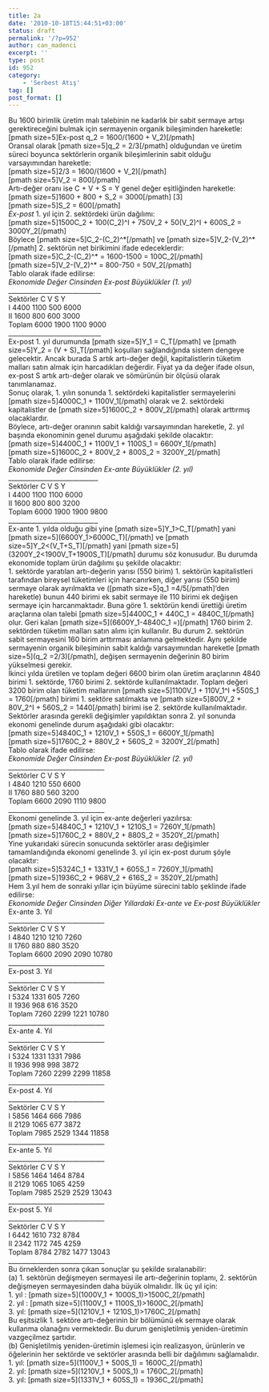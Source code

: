 ```yaml
---
title: 2a
date: '2010-10-18T15:44:51+03:00'
status: draft
permalink: '/?p=952'
author: can_madenci
excerpt: ''
type: post
id: 952
category:
    - 'Serbest Atış'
tag: []
post_format: []
---
```

Bu 1600 birimlik üretim malı talebinin ne kadarlık bir sabit sermaye artışı gerektireceğini bulmak için sermayenin organik bileşiminden hareketle:  
\[pmath size=5\]Ex-post q\_2 = 1600/(1600 + V\_2)\[/pmath\]  
Oransal olarak \[pmath size=5\]q\_2 = 2/3\[/pmath\] olduğundan ve üretim süreci boyunca sektörlerin organik bileşimlerinin sabit olduğu varsayımından hareketle:  
\[pmath size=5\]2/3 = 1600/(1600 + V\_2)\[/pmath\]  
\[pmath size=5\]V\_2 = 800\[/pmath\]  
Artı-değer oranı ise C + V + S = Y genel değer eşitliğinden hareketle:  
\[pmath size=5\]1600 + 800 + S\_2 = 3000\[/pmath\] \[3\]  
\[pmath size=5\]S\_2 = 600\[/pmath\]  
*Ex-post* 1. yıl için 2. sektördeki ürün dağılımı:  
\[pmath size=5\]1500C\_2 + 100(C\_2)^I + 750V\_2 + 50(V\_2)^I + 600S\_2 = 3000Y\_2\[/pmath\]  
Böylece \[pmath size=5\]C\_2-(C\_2)^\*\[/pmath\] ve \[pmath size=5\]V\_2-(V\_2)^\*\[/pmath\] 2. sektörün net birikimini ifade edeceklerdir:  
\[pmath size=5\]C\_2-(C\_2)^\* = 1600-1500 = 100C\_2\[/pmath\]  
\[pmath size=5\]V\_2-(V\_2)^\* = 800-750 = 50V\_2\[/pmath\]  
Tablo olarak ifade edilirse:  
*Ekonomide Değer Cinsinden* *Ex-post Büyüklükler (1. yıl)*  
\_\_\_\_\_\_\_\_\_\_\_\_\_\_\_\_\_\_\_\_\_\_\_\_\_\_\_\_\_  
Sektörler C V S Y  
I 4400 1100 500 6000  
II 1600 800 600 3000  
Toplam 6000 1900 1100 9000  
\_\_\_\_\_\_\_\_\_\_\_\_\_\_\_\_\_\_\_\_\_\_\_\_\_\_\_\_\_  
Ex-post 1. yıl durumunda \[pmath size=5\]Y\_1 = C\_T\[/pmath\] ve \[pmath size=5\]Y\_2 = (V + S)\_T\[/pmath\] koşulları sağlandığında sistem dengeye gelecektir. Ancak burada S artık artı-değer değil, kapitalistlerin tüketim malları satın almak için harcadıkları değerdir. Fiyat ya da değer ifade olsun, ex-post S artık artı-değer olarak ve sömürünün bir ölçüsü olarak tanımlanamaz.  
Sonuç olarak, 1. yılın sonunda 1. sektördeki kapitalistler sermayelerini \[pmath size=5\]4000C\_1 + 1100V\_1\[/pmath\] olarak ve 2. sektördeki kapitalistler de \[pmath size=5\]1600C\_2 + 800V\_2\[/pmath\] olarak arttırmış olacaklardır.  
Böylece, artı-değer oranının sabit kaldığı varsayımından hareketle, 2. yıl başında ekonominin genel durumu aşağıdaki şekilde olacaktır:  
\[pmath size=5\]4400C\_1 + 1100V\_1 + 1100S\_1 = 6600Y\_1\[/pmath\]  
\[pmath size=5\]1600C\_2 + 800V\_2 + 800S\_2 = 3200Y\_2\[/pmath\]  
Tablo olarak ifade edilirse:  
*Ekonomide Değer Cinsinden Ex-ante Büyüklükler (2. yıl)*  
\_\_\_\_\_\_\_\_\_\_\_\_\_\_\_\_\_\_\_\_\_\_\_\_\_\_\_\_  
Sektörler C V S Y  
I 4400 1100 1100 6000  
II 1600 800 800 3200  
Toplam 6000 1900 1900 9800  
\_\_\_\_\_\_\_\_\_\_\_\_\_\_\_\_\_\_\_\_\_\_\_\_\_\_\_\_  
Ex-ante 1. yılda olduğu gibi yine \[pmath size=5\]Y\_1&gt;C\_T\[/pmath\] yani \[pmath size=5\](6600Y\_1&gt;6000C\_T)\[/pmath\] ve \[pmath size=5\]Y\_2&lt;(V\_T+S\_T)\[/pmath\] yani \[pmath size=5\](3200Y\_2&lt;1900V\_T+1900S\_T)\[/pmath\] durumu söz konusudur. Bu durumda ekonomide toplam ürün dağılımı şu şekilde olacaktır:  
1\. sektörde yaratılan artı-değerin yarısı (550 birim) 1. sektörün kapitalistleri tarafından bireysel tüketimleri için harcanırken, diğer yarısı (550 birim) sermaye olarak ayrılmakta ve (\[pmath size=5\]q\_1 =4/5\[/pmath\]’den hareketle) bunun 440 birimi ek sabit sermaye ile 110 birimi ek değişen sermaye için harcanmaktadır. Buna göre 1. sektörün kendi ürettiği üretim araçlarına olan talebi \[pmath size=5\]4400C\_1 + 440C\_1 = 4840C\_1\[/pmath\] olur. Geri kalan \[pmath size=5\](6600Y\_1-4840C\_1 =)\[/pmath\] 1760 birim 2. sektörden tüketim malları satın alımı için kullanılır. Bu durum 2. sektörün sabit sermayesini 160 birim arttırması anlamına gelmektedir. Aynı şekilde sermayenin organik bileşiminin sabit kaldığı varsayımından hareketle \[pmath size=5\](q\_2 =2/3)\[/pmath\], değişen sermayenin değerinin 80 birim yükselmesi gerekir.  
İkinci yılda üretilen ve toplam değeri 6600 birim olan üretim araçlarının 4840 birimi 1. sektörde, 1760 birimi 2. sektörde kullanılmaktadır. Toplam değeri 3200 birim olan tüketim mallarının \[pmath size=5\]1100V\_1 + 110V\_1^I +550S\_1 = 1760\[/pmath\] birimi 1. sektöre satılmakta ve \[pmath size=5\]800V\_2 + 80V\_2^I + 560S\_2 = 1440\[/pmath\] birimi ise 2. sektörde kullanılmaktadır.  
Sektörler arasında gerekli değişimler yapıldıktan sonra 2. yıl sonunda ekonomi genelinde durum aşağıdaki gibi olacaktır:  
\[pmath size=5\]4840C\_1 + 1210V\_1 + 550S\_1 = 6600Y\_1\[/pmath\]  
\[pmath size=5\]1760C\_2 + 880V\_2 + 560S\_2 = 3200Y\_2\[/pmath\]  
Tablo olarak ifade edilirse:  
*Ekonomide Değer Cinsinden Ex-post Büyüklükler (2. yıl)*  
\_\_\_\_\_\_\_\_\_\_\_\_\_\_\_\_\_\_\_\_\_\_\_\_\_\_\_\_\_\_  
Sektörler C V S Y  
I 4840 1210 550 6600  
II 1760 880 560 3200  
Toplam 6600 2090 1110 9800  
\_\_\_\_\_\_\_\_\_\_\_\_\_\_\_\_\_\_\_\_\_\_\_\_\_\_\_\_\_\_  
Ekonomi genelinde 3. yıl için ex-ante değerleri yazılırsa:  
\[pmath size=5\]4840C\_1 + 1210V\_1 + 1210S\_1 = 7260Y\_1\[/pmath\]  
\[pmath size=5\]1760C\_2 + 880V\_2 + 880S\_2 = 3520Y\_2\[/pmath\]  
Yine yukarıdaki sürecin sonucunda sektörler arası değişimler tamamlandığında ekonomi genelinde 3. yıl için ex-post durum şöyle olacaktır:  
\[pmath size=5\]5324C\_1 + 1331V\_1 + 605S\_1 = 7260Y\_1\[/pmath\]  
\[pmath size=5\]1936C\_2 + 968V\_2 + 616S\_2 = 3520Y\_2\[/pmath\]  
Hem 3.yıl hem de sonraki yıllar için büyüme sürecini tablo şeklinde ifade edilirse:  
*Ekonomide Değer Cinsinden Diğer Yıllardaki Ex-ante ve Ex-post Büyüklükler*  
Ex-ante 3. Yıl  
\_\_\_\_\_\_\_\_\_\_\_\_\_\_\_\_\_\_\_\_\_\_\_\_\_\_\_\_\_\_  
Sektörler C V S Y  
I 4840 1210 1210 7260  
II 1760 880 880 3520  
Toplam 6600 2090 2090 10780  
\_\_\_\_\_\_\_\_\_\_\_\_\_\_\_\_\_\_\_\_\_\_\_\_\_\_\_\_\_\_  
Ex-post 3. Yıl  
\_\_\_\_\_\_\_\_\_\_\_\_\_\_\_\_\_\_\_\_\_\_\_\_\_\_\_\_\_\_  
Sektörler C V S Y  
I 5324 1331 605 7260  
II 1936 968 616 3520  
Toplam 7260 2299 1221 10780  
\_\_\_\_\_\_\_\_\_\_\_\_\_\_\_\_\_\_\_\_\_\_\_\_\_\_\_\_\_\_  
Ex-ante 4. Yıl  
\_\_\_\_\_\_\_\_\_\_\_\_\_\_\_\_\_\_\_\_\_\_\_\_\_\_\_\_\_\_  
Sektörler C V S Y  
I 5324 1331 1331 7986  
II 1936 998 998 3872  
Toplam 7260 2299 2299 11858  
\_\_\_\_\_\_\_\_\_\_\_\_\_\_\_\_\_\_\_\_\_\_\_\_\_\_\_\_\_\_  
Ex-post 4. Yıl  
\_\_\_\_\_\_\_\_\_\_\_\_\_\_\_\_\_\_\_\_\_\_\_\_\_\_\_\_\_\_  
Sektörler C V S Y  
I 5856 1464 666 7986  
II 2129 1065 677 3872  
Toplam 7985 2529 1344 11858  
\_\_\_\_\_\_\_\_\_\_\_\_\_\_\_\_\_\_\_\_\_\_\_\_\_\_\_\_\_\_  
Ex-ante 5. Yıl  
\_\_\_\_\_\_\_\_\_\_\_\_\_\_\_\_\_\_\_\_\_\_\_\_\_\_\_\_\_\_  
Sektörler C V S Y  
I 5856 1464 1464 8784  
II 2129 1065 1065 4259  
Toplam 7985 2529 2529 13043  
\_\_\_\_\_\_\_\_\_\_\_\_\_\_\_\_\_\_\_\_\_\_\_\_\_\_\_\_\_\_  
Ex-post 5. Yıl  
\_\_\_\_\_\_\_\_\_\_\_\_\_\_\_\_\_\_\_\_\_\_\_\_\_\_\_\_\_\_  
Sektörler C V S Y  
I 6442 1610 732 8784  
II 2342 1172 745 4259  
Toplam 8784 2782 1477 13043  
\_\_\_\_\_\_\_\_\_\_\_\_\_\_\_\_\_\_\_\_\_\_\_\_\_\_\_\_\_\_  
Bu örneklerden sonra çıkan sonuçlar şu şekilde sıralanabilir:  
(a) 1. sektörün değişmeyen sermayesi ile artı-değerinin toplamı, 2. sektörün değişmeyen sermayesinden daha büyük olmalıdır. İlk üç yıl için:  
1\. yıl : \[pmath size=5\](1000V\_1 + 1000S\_1)&gt;1500C\_2\[/pmath\]  
2\. yıl : \[pmath size=5\](1100V\_1 + 1100S\_1)&gt;1600C\_2\[/pmath\]  
3\. yıl: \[pmath size=5\](1210V\_1 + 1210S\_1)&gt;1760C\_2\[/pmath\]  
Bu eşitsizlik 1. sektöre artı-değerinin bir bölümünü ek sermaye olarak kullanma olanağını vermektedir. Bu durum genişletilmiş yeniden-üretimin vazgeçilmez şartıdır.  
(b) Genişletilmiş yeniden-üretimin işlemesi için realizasyon, ürünlerin ve öğelerinin her sektörde ve sektörler arasında belli bir dağılımını sağlamalıdır.  
1\. yıl: \[pmath size=5\](1100V\_1 + 500S\_1) = 1600C\_2\[/pmath\]  
2\. yıl: \[pmath size=5\](1210V\_1 + 500S\_1) = 1760C\_2\[/pmath\]  
3\. yıl: \[pmath size=5\](1331V\_1 + 605S\_1) = 1936C\_2\[/pmath\]